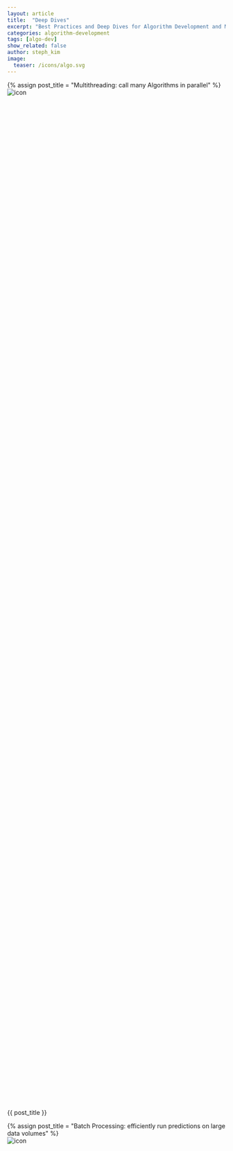 ```yaml
---
layout: article
title:  "Deep Dives"
excerpt: "Best Practices and Deep Dives for Algorithm Development and Model Deployment"
categories: algorithm-development
tags: [algo-dev]
show_related: false
author: steph_kim
image:
  teaser: /icons/algo.svg
---
```


<div class="row lang-tile-container">
  {% assign post_title = "Multithreading: call many Algorithms in parallel" %}
  <div class="col-xs-6 col-sm-6 col-md-4" style="text-decoration: none!important;">
    <a href="{{site.baseurl}}/algorithm-development/advanced-algorithm-development/multithreading" title="{{ post_title }}" class="post-teaser lang-tile lang-tile-large" style="text-decoration: none!important;">
      <div style="min-height:60%"><img class="larger_icon" src="{{site.baseurl}}/images/post_images/multithreading/multithreading.png" alt="icon" itemprop="image"></div>
      <p itemprop="name" class="lg text-primary">{{ post_title }}</p>
    </a>
  </div>
  {% assign post_title = "Batch Processing: efficiently run predictions on large data volumes" %}
  <div class="col-xs-6 col-sm-6 col-md-4" style="text-decoration: none!important;">
    <a href="{{site.baseurl}}/algorithm-development/advanced-algorithm-development/batch-processing" title="{{ post_title }}" class="post-teaser lang-tile lang-tile-large" style="text-decoration: none!important;">
      <div style="min-height:60%"><img class="larger_icon" src="{{site.baseurl}}/images/post_images/batch-processing/batch_processing.png" alt="icon" itemprop="image"></div>
      <p itemprop="name" class="lg text-primary">{{ post_title }}</p>
    </a>
  </div>
  {% socialcard https://blog.algorithmia.com/advanced-grammar-and-natural-language-processing-with-syntaxnet/ %}
  {% socialcard https://blog.algorithmia.com/deep-dive-into-object-detection-with-open-images-using-tensorflow/ %}
  {% socialcard https://blog.algorithmia.com/deep-dive-into-parallelized-video-processing/ %}
</div>
